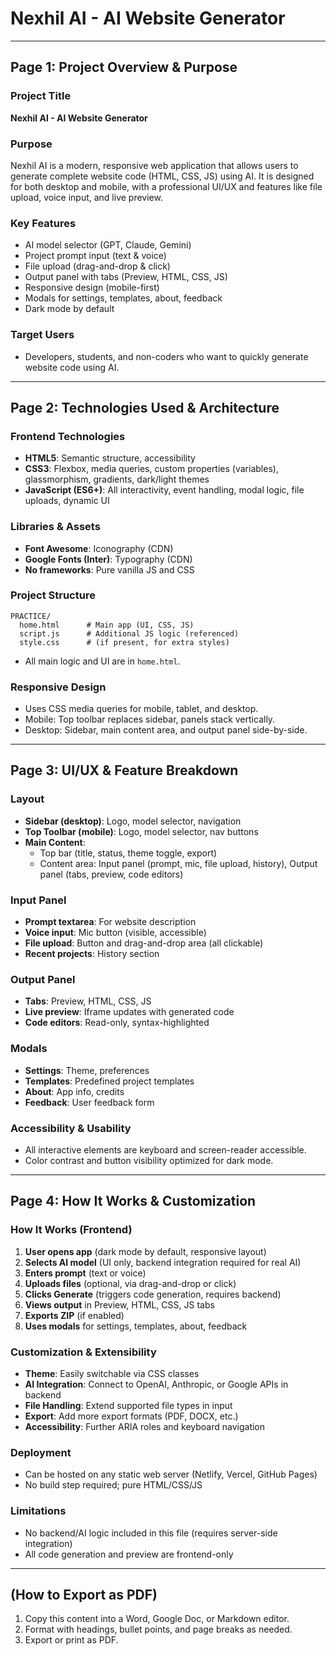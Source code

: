 # Nexhil AI - AI Website Generator

---

## Page 1: Project Overview & Purpose

### Project Title

**Nexhil AI - AI Website Generator**

### Purpose

Nexhil AI is a modern, responsive web application that allows users to generate complete website code (HTML, CSS, JS) using AI. It is designed for both desktop and mobile, with a professional UI/UX and features like file upload, voice input, and live preview.

### Key Features

- AI model selector (GPT, Claude, Gemini)
- Project prompt input (text & voice)
- File upload (drag-and-drop & click)
- Output panel with tabs (Preview, HTML, CSS, JS)
- Responsive design (mobile-first)
- Modals for settings, templates, about, feedback
- Dark mode by default

### Target Users

- Developers, students, and non-coders who want to quickly generate website code using AI.

---

## Page 2: Technologies Used & Architecture

### Frontend Technologies

- **HTML5**: Semantic structure, accessibility
- **CSS3**: Flexbox, media queries, custom properties (variables), glassmorphism, gradients, dark/light themes
- **JavaScript (ES6+)**: All interactivity, event handling, modal logic, file uploads, dynamic UI

### Libraries & Assets

- **Font Awesome**: Iconography (CDN)
- **Google Fonts (Inter)**: Typography (CDN)
- **No frameworks**: Pure vanilla JS and CSS

### Project Structure

```
PRACTICE/
  home.html      # Main app (UI, CSS, JS)
  script.js      # Additional JS logic (referenced)
  style.css      # (if present, for extra styles)
```

- All main logic and UI are in `home.html`.

### Responsive Design

- Uses CSS media queries for mobile, tablet, and desktop.
- Mobile: Top toolbar replaces sidebar, panels stack vertically.
- Desktop: Sidebar, main content area, and output panel side-by-side.

---

## Page 3: UI/UX & Feature Breakdown

### Layout

- **Sidebar (desktop)**: Logo, model selector, navigation
- **Top Toolbar (mobile)**: Logo, model selector, nav buttons
- **Main Content**:
  - Top bar (title, status, theme toggle, export)
  - Content area: Input panel (prompt, mic, file upload, history), Output panel (tabs, preview, code editors)

### Input Panel

- **Prompt textarea**: For website description
- **Voice input**: Mic button (visible, accessible)
- **File upload**: Button and drag-and-drop area (all clickable)
- **Recent projects**: History section

### Output Panel

- **Tabs**: Preview, HTML, CSS, JS
- **Live preview**: Iframe updates with generated code
- **Code editors**: Read-only, syntax-highlighted

### Modals

- **Settings**: Theme, preferences
- **Templates**: Predefined project templates
- **About**: App info, credits
- **Feedback**: User feedback form

### Accessibility & Usability

- All interactive elements are keyboard and screen-reader accessible.
- Color contrast and button visibility optimized for dark mode.

---

## Page 4: How It Works & Customization

### How It Works (Frontend)

1. **User opens app** (dark mode by default, responsive layout)
2. **Selects AI model** (UI only, backend integration required for real AI)
3. **Enters prompt** (text or voice)
4. **Uploads files** (optional, via drag-and-drop or click)
5. **Clicks Generate** (triggers code generation, requires backend)
6. **Views output** in Preview, HTML, CSS, JS tabs
7. **Exports ZIP** (if enabled)
8. **Uses modals** for settings, templates, about, feedback

### Customization & Extensibility

- **Theme**: Easily switchable via CSS classes
- **AI Integration**: Connect to OpenAI, Anthropic, or Google APIs in backend
- **File Handling**: Extend supported file types in input
- **Export**: Add more export formats (PDF, DOCX, etc.)
- **Accessibility**: Further ARIA roles and keyboard navigation

### Deployment

- Can be hosted on any static web server (Netlify, Vercel, GitHub Pages)
- No build step required; pure HTML/CSS/JS

### Limitations

- No backend/AI logic included in this file (requires server-side integration)
- All code generation and preview are frontend-only

---

## (How to Export as PDF)

1. Copy this content into a Word, Google Doc, or Markdown editor.
2. Format with headings, bullet points, and page breaks as needed.
3. Export or print as PDF.
